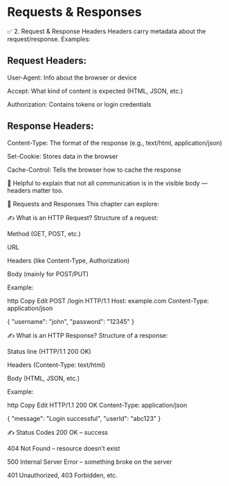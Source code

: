 #  Requests & Responses 

✅ 2. Request & Response Headers
Headers carry metadata about the request/response. Examples:

## Request Headers:
User-Agent: Info about the browser or device

Accept: What kind of content is expected (HTML, JSON, etc.)

Authorization: Contains tokens or login credentials




## Response Headers:
Content-Type: The format of the response (e.g., text/html, application/json)

Set-Cookie: Stores data in the browser

Cache-Control: Tells the browser how to cache the response

🔹 Helpful to explain that not all communication is in the visible body — headers matter too.



🔄 Requests and Responses
This chapter can explore:

✍️ What is an HTTP Request?
Structure of a request:

Method (GET, POST, etc.)

URL

Headers (like Content-Type, Authorization)

Body (mainly for POST/PUT)

Example:

http
Copy
Edit
POST /login HTTP/1.1
Host: example.com
Content-Type: application/json

{
  "username": "john",
  "password": "12345"
}



✍️ What is an HTTP Response?
Structure of a response:

Status line (HTTP/1.1 200 OK)

Headers (Content-Type: text/html)

Body (HTML, JSON, etc.)

Example:

http
Copy
Edit
HTTP/1.1 200 OK
Content-Type: application/json

{
  "message": "Login successful",
  "userId": "abc123"
}




✍️ Status Codes
200 OK – success

404 Not Found – resource doesn’t exist

500 Internal Server Error – something broke on the server

401 Unauthorized, 403 Forbidden, etc.
